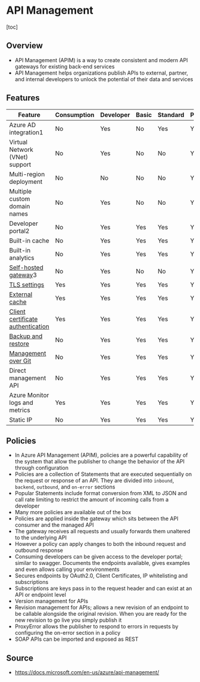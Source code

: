 # API Management

[toc]

## Overview

- API Management (APIM) is a way to create consistent and modern API gateways for existing back-end services
- API Management helps organizations publish APIs to external, partner,  and internal developers to unlock the potential of their data and  services



## Features



| Feature                                                      | Consumption | Developer | Basic | Standard | Premium |
| ------------------------------------------------------------ | ----------- | --------- | ----- | -------- | ------- |
| Azure AD integration1                                        | No          | Yes       | No    | Yes      | Yes     |
| Virtual Network (VNet) support                               | No          | Yes       | No    | No       | Yes     |
| Multi-region deployment                                      | No          | No        | No    | No       | Yes     |
| Multiple custom domain names                                 | No          | Yes       | No    | No       | Yes     |
| Developer portal2                                            | No          | Yes       | Yes   | Yes      | Yes     |
| Built-in cache                                               | No          | Yes       | Yes   | Yes      | Yes     |
| Built-in analytics                                           | No          | Yes       | Yes   | Yes      | Yes     |
| [Self-hosted gateway](https://docs.microsoft.com/en-us/azure/api-management/self-hosted-gateway-overview)3 | No          | Yes       | No    | No       | Yes     |
| [TLS settings](https://docs.microsoft.com/en-us/azure/api-management/api-management-howto-manage-protocols-ciphers) | Yes         | Yes       | Yes   | Yes      | Yes     |
| [External cache](https://docs.microsoft.com/en-us/azure/api-management/api-management-howto-cache-external) | Yes         | Yes       | Yes   | Yes      | Yes     |
| [Client certificate authentication](https://docs.microsoft.com/en-us/azure/api-management/api-management-howto-mutual-certificates-for-clients) | Yes         | Yes       | Yes   | Yes      | Yes     |
| [Backup and restore](https://docs.microsoft.com/en-us/azure/api-management/api-management-howto-disaster-recovery-backup-restore) | No          | Yes       | Yes   | Yes      | Yes     |
| [Management over Git](https://docs.microsoft.com/en-us/azure/api-management/api-management-configuration-repository-git) | No          | Yes       | Yes   | Yes      | Yes     |
| Direct management API                                        | No          | Yes       | Yes   | Yes      | Yes     |
| Azure Monitor logs and metrics                               | Yes         | Yes       | Yes   | Yes      | Yes     |
| Static IP                                                    | No          | Yes       | Yes   | Yes      | Yes     |



## Policies

- In Azure API Management (APIM), policies are a powerful capability of  the system that allow the publisher to change the behavior of the API  through configuration
- Policies are a collection of Statements that are  executed sequentially on the request or response of an API. They are divided into `inbound`, `backend`, `outbound`, and `on-error` sections
- Popular  Statements include format conversion from XML to JSON and call rate  limiting to restrict the amount of incoming calls from a developer
- Many more policies are available out of the box
- Policies are applied inside the gateway which sits between the API  consumer and the managed API
- The gateway receives all requests and  usually forwards them unaltered to the underlying API
- However a policy  can apply changes to both the inbound request and outbound response
- Consuming developers can be given access to the developer portal; similar to swagger. Documents the endpoints available, gives examples and even allows calling your environments
- Secures endpoints by OAuth2.0, Client Certificates, IP whitelisting and subscriptions
- Subscriptions are keys pass in to the request header and can exist at an API or endpoint level
- Version management for APIs
- Revision management for APIs; allows a new revision of an endpoint to be callable alongside the original revision. When you are ready for the new revision to go live you simply publish it
- ProxyError allows the publisher to respond to errors in requests by configuring the on-error section in a policy
- SOAP APIs can be imported and exposed as REST



## Source

- https://docs.microsoft.com/en-us/azure/api-management/